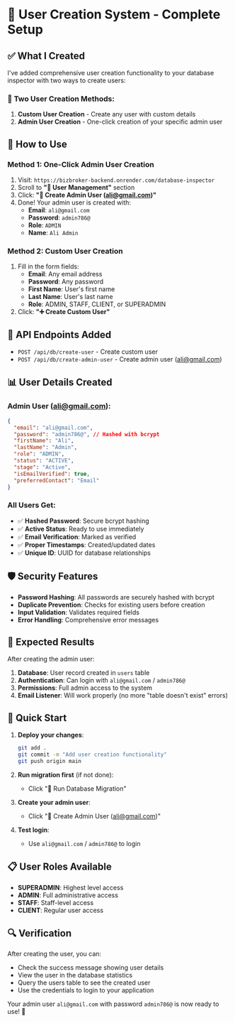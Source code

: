 # 👥 User Creation System - Complete Setup

## ✅ What I Created

I've added comprehensive user creation functionality to your database inspector with two ways to create users:

### 🎯 **Two User Creation Methods:**

1. **Custom User Creation** - Create any user with custom details
2. **Admin User Creation** - One-click creation of your specific admin user

## 🚀 How to Use

### **Method 1: One-Click Admin User Creation**
1. Visit: `https://bizbroker-backend.onrender.com/database-inspector`
2. Scroll to **"👥 User Management"** section
3. Click: **"👑 Create Admin User (ali@gmail.com)"**
4. Done! Your admin user is created with:
   - **Email**: `ali@gmail.com`
   - **Password**: `admin786@`
   - **Role**: `ADMIN`
   - **Name**: `Ali Admin`

### **Method 2: Custom User Creation**
1. Fill in the form fields:
   - **Email**: Any email address
   - **Password**: Any password
   - **First Name**: User's first name
   - **Last Name**: User's last name
   - **Role**: ADMIN, STAFF, CLIENT, or SUPERADMIN
2. Click: **"➕ Create Custom User"**

## 🔧 API Endpoints Added

- `POST /api/db/create-user` - Create custom user
- `POST /api/db/create-admin-user` - Create admin user (ali@gmail.com)

## 📊 User Details Created

### **Admin User (ali@gmail.com):**
```json
{
  "email": "ali@gmail.com",
  "password": "admin786@", // Hashed with bcrypt
  "firstName": "Ali",
  "lastName": "Admin",
  "role": "ADMIN",
  "status": "ACTIVE",
  "stage": "Active",
  "isEmailVerified": true,
  "preferredContact": "Email"
}
```

### **All Users Get:**
- ✅ **Hashed Password**: Secure bcrypt hashing
- ✅ **Active Status**: Ready to use immediately
- ✅ **Email Verification**: Marked as verified
- ✅ **Proper Timestamps**: Created/updated dates
- ✅ **Unique ID**: UUID for database relationships

## 🛡️ Security Features

- **Password Hashing**: All passwords are securely hashed with bcrypt
- **Duplicate Prevention**: Checks for existing users before creation
- **Input Validation**: Validates required fields
- **Error Handling**: Comprehensive error messages

## 🎯 Expected Results

After creating the admin user:

1. **Database**: User record created in `users` table
2. **Authentication**: Can login with `ali@gmail.com` / `admin786@`
3. **Permissions**: Full admin access to the system
4. **Email Listener**: Will work properly (no more "table doesn't exist" errors)

## 🚀 Quick Start

1. **Deploy your changes**:
   ```bash
   git add .
   git commit -m "Add user creation functionality"
   git push origin main
   ```

2. **Run migration first** (if not done):
   - Click "🚀 Run Database Migration"

3. **Create your admin user**:
   - Click "👑 Create Admin User (ali@gmail.com)"

4. **Test login**:
   - Use `ali@gmail.com` / `admin786@` to login

## 📋 User Roles Available

- **SUPERADMIN**: Highest level access
- **ADMIN**: Full administrative access
- **STAFF**: Staff-level access
- **CLIENT**: Regular user access

## 🔍 Verification

After creating the user, you can:
- Check the success message showing user details
- View the user in the database statistics
- Query the users table to see the created user
- Use the credentials to login to your application

Your admin user `ali@gmail.com` with password `admin786@` is now ready to use! 🎉
